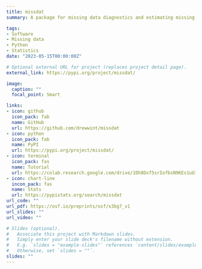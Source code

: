 ```yaml
---
title: missdat
summary: A package for missing data diagnostics and estimating missing values (Role Author)

tags:
- Software
- Missing data
- Python
- Statistics
date: "2023-05-15T00:00:00Z"

# Optional external URL for project (replaces project detail page).
external_link: https://pypi.org/project/missdat/

image:
  caption: ""
  focal_point: Smart

links:
- icon: github
  icon_pack: fab
  name: GitHub
  url: https://github.com/drewwint/missdat
- icon: python
  icon_pack: fab
  name: PyPI
  url: https://pypi.org/project/missdat/
- icon: terminal
  icon_pack: fas
  name: Tutorial
  url: https://colab.research.google.com/drive/1Dh8Dxf5srIofbsN9KEs1uU1-IAD1pGwV?usp=sharing
- icon: chart-line
  incon_pack: fas
  name: Stats
  url: https://pypistats.org/search/missdat
url_code: ""
url_pdf: https://osf.io/preprints/osf/x3bg7_v1
url_slides: ""
url_video: ""

# Slides (optional).
#   Associate this project with Markdown slides.
#   Simply enter your slide deck's filename without extension.
#   E.g. `slides = "example-slides"` references `content/slides/example-slides.md`.
#   Otherwise, set `slides = ""`.
slides: ""
---
```



